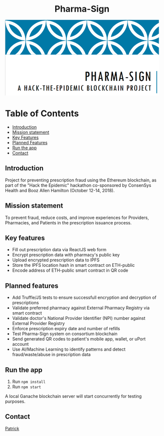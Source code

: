 <h1 align="center"> Pharma-Sign </h1>

![logo](https://github.com/blockchainbuddha/Pharma-Sign/blob/master/pharma_sign_logo.png)

Table of Contents
=================

* [Introduction]()
* [Mission statement]()
* [Key Features]()
* [Planned Features]()
* [Run the app]()
* [Contact]()

## Introduction

Project for preventing prescription fraud using the Ethereum blockchain, as part of the "Hack the Epidemic" hackathon co-sponsored by ConsenSys Health and Booz Allen Hamilton (October 12-14, 2018).

## Mission statement

To prevent fraud, reduce costs, and improve experiences for Providers, Pharmacies, and Patients in the prescription issuance process.

## Key features

- Fill out prescription data via ReactJS web form
- Encrypt prescription data with pharmacy's public key
- Upload encrypted prescription data to IPFS
- Store the IPFS location hash in smart contract on ETH-public
- Encode address of ETH-public smart contract in QR code

## Planned features

- Add Truffle/JS tests to ensure successfull encryption and decryption of prescriptions
- Validate preferred pharmacy against External Pharmacy Registry via smart contract
- Validate doctor's National Provider Identifier (NPI) number against External Provider Registry
- Enforce prescription expiry date and number of refills
- Test Pharma-Sign system on consortium blockchain
- Send generated QR codes to patient's mobile app, wallet, or uPort account
- Use AI/Machine Learning to identify patterns and detect fraud/waste/abuse in prescription data

## Run the app

1.  Run `npm install`
2.  Run `npm start`

A local Ganache blockchain server will start concurrently for testing purposes.

## Contact

[Patrick](https://twitter.com/pi0neerpat)
